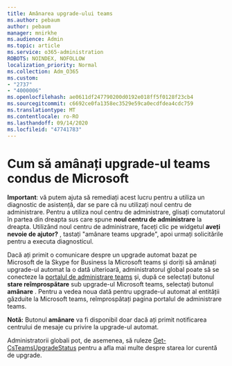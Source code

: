 ```yaml
---
title: Amânarea upgrade-ului teams
ms.author: pebaum
author: pebaum
manager: mnirkhe
ms.audience: Admin
ms.topic: article
ms.service: o365-administration
ROBOTS: NOINDEX, NOFOLLOW
localization_priority: Normal
ms.collection: Adm_O365
ms.custom:
- "2737"
- "4000006"
ms.openlocfilehash: ae0611df247790200d0192e018ff5f0128f23cb4
ms.sourcegitcommit: c6692ce0fa1358ec3529e59ca0ecdfdea4cdc759
ms.translationtype: MT
ms.contentlocale: ro-RO
ms.lasthandoff: 09/14/2020
ms.locfileid: "47741783"
---
```

# <a name="how-to-postpone-the-microsoft-driven-teams-upgrade"></a>Cum să amânați upgrade-ul teams condus de Microsoft

**Important**: vă putem ajuta să remediați acest lucru pentru a utiliza un diagnostic de asistență, dar se pare că nu utilizați noul centru de administrare. Pentru a utiliza noul centru de administrare, glisați comutatorul în partea din dreapta sus care spune **noul centru de administrare** la dreapta. Utilizând noul centru de administrare, faceți clic pe widgetul **aveți nevoie de ajutor?** , tastați "amânare teams upgrade", apoi urmați solicitările pentru a executa diagnosticul.

Dacă ați primit o comunicare despre un upgrade automat bazat pe Microsoft de la Skype for Business la Microsoft teams și doriți să amânați upgrade-ul automat la o dată ulterioară, administratorul global poate să se conecteze la [portalul de administrare teams](https://admin.teams.microsoft.com/dashboard) și, după ce selectați butonul **stare reîmprospătare** sub upgrade-ul Microsoft teams, selectați butonul **amânare** . Pentru a vedea noua dată pentru upgrade-ul automat al entității găzduite la Microsoft teams, reîmprospătați pagina portalul de administrare teams.

**Notă:** Butonul **amânare** va fi disponibil doar dacă ați primit notificarea centrului de mesaje cu privire la upgrade-ul automat. 

Administratorii globali pot, de asemenea, să ruleze [Get-CsTeamsUpgradeStatus](https://docs.microsoft.com/powershell/module/skype/get-csteamsupgradestatus?view=skype-ps) pentru a afla mai multe despre starea lor curentă de upgrade.
